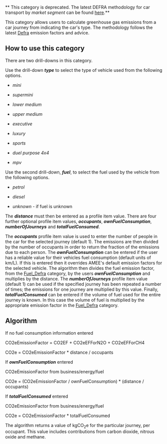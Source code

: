 ** This category is deprecated. The latest DEFRA methodology for car
transport by *market segment* can be found
[here](DEFRA_road_transport_methodology_by_vehicle_class).**

This category allows users to calculate greenhouse gas emissions from a
car journey from indicating the car's type. The methodology follows the
latest
[Defra](http://www.defra.gov.uk/environment/business/reporting/conversion-factors.htm)
emission factors and advice.

## How to use this category

There are two drill-downs in this category.

Use the drill-down ***type*** to select the type of vehicle used from
the following options.

  - *mini*

<!-- end list -->

  - *supermini*

<!-- end list -->

  - *lower medium*

<!-- end list -->

  - *upper medium*

<!-- end list -->

  - *executive*

<!-- end list -->

  - *luxury*

<!-- end list -->

  - *sports*

<!-- end list -->

  - *duel purpose 4x4*

<!-- end list -->

  - *mpv*

Use the second drill-down, ***fuel***, to select the fuel used by the
vehicle from the following options.

  - *petrol*

<!-- end list -->

  - *diesel*

<!-- end list -->

  - *unknown* - if fuel is unknown

The ***distance*** must then be entered as a profile item value. There
are four further optional profile item values, ***occupants***,
***ownFuelConsumption***, ***numberOfJourneys*** and
***totalFuelConsumed***.

The ***occupants*** profile item value is used to enter the number of
people in the car for the selected journey (default 1). The emissions
are then divided by the number of occupants in order to return the
fraction of the emissions due to each person. The
***ownFuelConsumption*** can be entered if the user has a reliable value
for their vehicles fuel consumption (default units of km/L). If this is
entered then it overrides AMEE's default emission factors for the
selected vehicle. The algorithm then divides the fuel emission factor,
from the [Fuel\_Defra](Fuel_Defra) category, by the users
***ownFuelConsumption*** and multiplies by the distance. The
***numberOfJourneys*** profile item value (default 1) can be used if the
specified journey has been repeated a number of times; the emissions for
one journey are multiplied by this value. Finally,
***totalFuelConsumed*** can be entered if the volume of fuel used for
the entire journey is known. In this case the volume of fuel is
multiplied by the appropriate emission factor in the
[Fuel\_Defra](Fuel_Defra) category.

## Algorithm

If no fuel consumption information entered

CO2eEmissionFactor = CO2EF + CO2eEFForN2O + CO2eEFForCH4

CO2e = CO2eEmissionFactor \* distance / occupants

If ***ownFuelConsumption*** entered

CO2eEmissionFactor from business/energy/fuel

CO2e = (CO2eEmissionFactor / ownFuelConsumption) \* (distance /
occupants)

If ***totalFuelConsumed*** entered

CO2eEmissionFactor from business/energy/fuel

CO2e = CO2eEmissionFactor \* totalFuelConsumed

The algorithm returns a value of kgCO<sub>2</sub>e for the particular journey,
per occupant. This value includes contributions from carbon dioxide,
nitrous oxide and methane.
